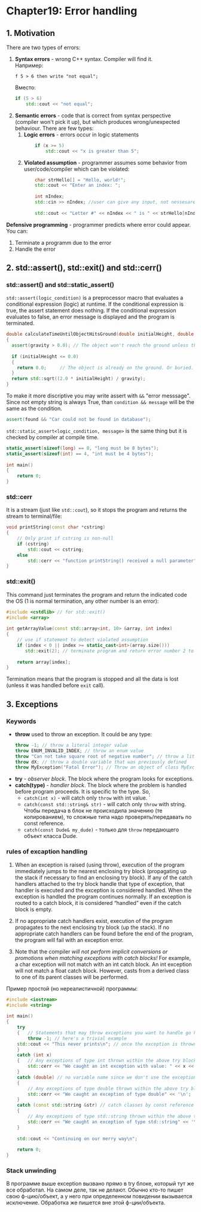 # Chapter19: Error handling
## 1. Motivation

There are two types of errors:
1. **Syntax errors** - wrong C++ syntax. Compiler will find it.      
    Например:
    ```
    f 5 > 6 then write "not equal";
    ```
    Вместо:
    ```cpp
	if (5 > 6)
	    std::cout << "not equal";
    ```
2. **Semantic errors** - code that is correct from syntax perspective (compiler won't pick it up), but which produces wrong/unexpected behaviour. There are few types:
    1. **Logic errors** - errors occur in logic statements
        ```cpp
        	if (x >= 5)
	            std::cout << "x is greater than 5";
        ```
    2. **Violated assumption** - programmer assumes some behavior from user/code/compiler which can be violated:
        ```cpp
        	char strHello[] = "Hello, world!";
        	std::cout << "Enter an index: ";
        	 
        	int nIndex;
        	std::cin >> nIndex; //user can give any input, not nessesarely `unsigned int`
        	 
        	std::cout << "Letter #" << nIndex << " is " << strHello[nIndex] << std::endl;
        ```

**Defensive programming** - programmer predicts where error could appear. You can:
1. Terminate a programm due to the error
2. Handle the error 


## 2. std::assert(), std::exit() and std::cerr()
### std::assert() and std::static_assert()
`std::assert(logic_condition)` is a preprocessor macro that evaluates a conditional expression (logic) at runtime. If the conditional expression is true, the assert statement does nothing. If the conditional expression evaluates to false, an error message is displayed and the program is terminated. 
```cpp
double calculateTimeUntilObjectHitsGround(double initialHeight, double gravity)
{
  assert(gravity > 0.0); // The object won't reach the ground unless there is positive gravity.
 
  if (initialHeight <= 0.0)
  {
    return 0.0;		// The object is already on the ground. Or buried.
  }
  return std::sqrt((2.0 * initialHeight) / gravity);
}
```
To make it more discriptive you may write assert with `&&` "error messsage". Since not empty string is always True, than `condition && message` will be the same as the condition. 
```cpp
assert(found && "Car could not be found in database");
```

`std::static_assert<logic_condition, message>` is the same thing but it is checked by compiler at compile time. 
```cpp
static_assert(sizeof(long) == 8, "long must be 8 bytes");
static_assert(sizeof(int) == 4, "int must be 4 bytes");
 
int main()
{
	return 0;
} 
```

### std::cerr
It is a stream (just like `std::cout`), so it stops the program and returns the stream to terminal/file: 
```cpp
void printString(const char *cstring)
{
    // Only print if cstring is non-null
    if (cstring)
        std::cout << cstring;
    else
        std::cerr << "function printString() received a null parameter";
}
```

### std::exit()
This command just terminates the program and return the indicated code the OS (1 is normal termination, any other number is an error):
```cpp
#include <cstdlib> // for std::exit()
#include <array>
 
int getArrayValue(const std::array<int, 10> &array, int index)
{
    // use if statement to detect violated assumption
    if (index < 0 || index >= static_cast<int>(array.size()))
       std::exit(2); // terminate program and return error number 2 to OS
 
    return array[index];
}
```
Termination means that the program is stopped and all the data is lost (unless it was handled before `exit` call).

## 3. Exceptions
### Keywords
- **throw** used to throw an exception. It could be any type:
	```cpp
	throw -1; // throw a literal integer value
	throw ENUM_INVALID_INDEX; // throw an enum value
	throw "Can not take square root of negative number"; // throw a literal C-style (const char*) string
	throw dX; // throw a double variable that was previously defined
	throw MyException("Fatal Error"); // Throw an object of class MyException
	```
- **try** - *observer block*. The block where the program looks for exceptions.
- **catch(type)** - *handler block*. The block where the problem is handled before program proceeds. It is specific to the type. So, 
	- `catch(int x)` - will catch only `throw` with int value. `
	- `catch(const std::string& str)` - will catch only `throw` with string. Чтобы передача в блок не происходила значению (те копированием), то сложные типа надо проверять/передавать по const reference.
	- `catch(const Dude& my_dude)` - только для `throw` передающего объект класса Dude.    

### rules of excaption handling 
1. When an exception is raised (using throw), execution of the program immediately jumps to the nearest enclosing try block (propagating up the stack if necessary to find an enclosing try block). If any of the catch handlers attached to the try block handle that type of exception, that handler is executed and the exception is considered handled. When the exception is handled the program continues normally. If an exception is routed to a catch block, it is considered “handled” even if the catch block is empty.     

2. If no appropriate catch handlers exist, execution of the program propagates to the next enclosing try block (up the stack). If no appropriate catch handlers can be found before the end of the program, the program will fail with an exception error.

3. Note that the compiler *will not perform implicit conversions or promotions when matching exceptions with catch blocks!* For example, a char exception will not match with an int catch block. An int exception will not match a float catch block. However, casts from a derived class to one of its parent classes will be performed.

Пример простой (но нереалистичной) программы:
```cpp
#include <iostream>
#include <string>
 
int main()
{
    try	
    {	// Statements that may throw exceptions you want to handle go here
        throw -1; // here's a trivial example
	std::cout << "This never prints\n"; // once the exception is thrown, program leaves the current try block
    }
    catch (int x)
    {   // Any exceptions of type int thrown within the above try block get sent here
        std::cerr << "We caught an int exception with value: " << x << '\n';
    }
    catch (double) // no variable name since we don't use the exception itself in the catch block below
    {
        // Any exceptions of type double thrown within the above try block get sent here
        std::cerr << "We caught an exception of type double" << '\n';
    }
    catch (const std::string &str) // catch classes by const reference
    {
        // Any exceptions of type std::string thrown within the above try block get sent here
        std::cerr << "We caught an exception of type std::string" << '\n';
    }
 
    std::cout << "Continuing on our merry way\n";
 
    return 0;
}
```

### Stack unwinding
В программе выше exception вызвано прямо в try блоке, который тут же все обработал. На самом деле, так не делают. Обычно кто-то пишет свою ф-цию/объект, а у него при определенном повидении вызывается исключение. Обработка же пишется вне этой ф-ции/объекта. 
